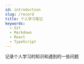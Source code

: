 ```yaml
---
id: introduction
slug: /record
title: 个人学习笔记
keywords:
  - Git
  - Markdown
  - React
  - TypeScript
---
```


记录个人学习的知识和遇到的一些问题
